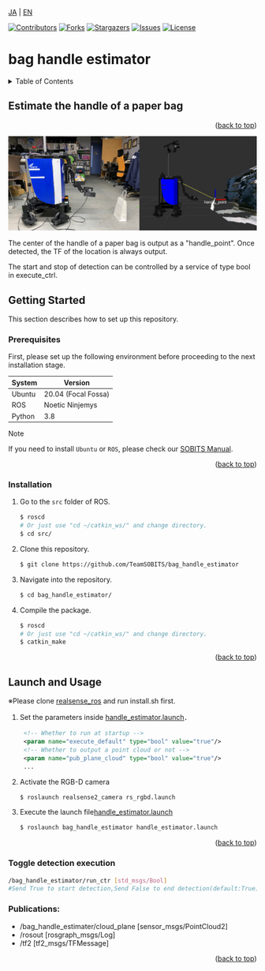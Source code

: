  <a name="readme-top"></a>

[JA](README.md) | [EN](README.en.md)

[![Contributors][contributors-shield]][contributors-url]
[![Forks][forks-shield]][forks-url]
[![Stargazers][stars-shield]][stars-url]
[![Issues][issues-shield]][issues-url]
[![License][license-shield]][license-url]

# bag handle estimator

<!-- TABLE OF CONTENTS -->
<details>
  <summary>Table of Contents</summary>
  <ol>
    <li>
      <a href="#Estimate the handle of a paper bag">Estimate the handle of a paper bag</a>
    </li>
    <li>
      <a href="#getting-started">Getting Started</a>
      <ul>
        <li><a href="#prerequisites">Prerequisites</a></li>
        <li><a href="#installation">Installation</a></li>
      </ul>
    </li>
    <li>
    　<a href="#launch-and-usage">Launch and Usage</a>
    </li>
  </ol>
</details>


<!-- INTRODUCTION -->
## Estimate the handle of a paper bag

<p align="right">(<a href="#readme-top">back to top</a>)</p>

![Execute Result](img/estimate.png)

The center of the handle of a paper bag is output as a "handle_point".
Once detected, the TF of the location is always output.

The start and stop of detection can be controlled by a service of type bool in execute_ctrl.


<!-- GETTING STARTED -->
## Getting Started

This section describes how to set up this repository.

### Prerequisites

First, please set up the following environment before proceeding to the next installation stage.

| System  | Version |
| ------------- | ------------- |
| Ubuntu | 20.04 (Focal Fossa) |
| ROS | Noetic Ninjemys |
| Python | 3.8 |

> [!NOTE]
> If you need to install `Ubuntu` or `ROS`, please check our [SOBITS Manual](https://github.com/TeamSOBITS/sobits_manual#%E9%96%8B%E7%99%BA%E7%92%B0%E5%A2%83%E3%81%AB%E3%81%A4%E3%81%84%E3%81%A6).

<p align="right">(<a href="#readme-top">back to top</a>)</p>


### Installation

1. Go to the `src` folder of ROS.
   ```sh
   $ roscd
   # Or just use "cd ~/catkin_ws/" and change directory.
   $ cd src/
   ```
2. Clone this repository.
   ```sh
   $ git clone https://github.com/TeamSOBITS/bag_handle_estimator
   ```
3. Navigate into the repository.
   ```sh
   $ cd bag_handle_estimator/
   ```
4. Compile the package.
   ```sh
   $ roscd
   # Or just use "cd ~/catkin_ws/" and change directory.
   $ catkin_make
   ```

<p align="right">(<a href="#readme-top">back to top</a>)</p>


<!-- LAUNCH AND USAGE EXAMPLES -->
## Launch and Usage
※Please clone [realsense_ros](https://github.com/TeamSOBITS/realsense_ros) and run install.sh first.



1. Set the parameters inside [handle_estimator.launch](launch/handle_estimator.launch)．
   ```xml
    <!-- Whether to run at startup -->
    <param name="execute_default" type="bool" value="true"/>
    <!-- Whether to output a point cloud or not -->
	<param name="pub_plane_cloud" type="bool" value="true"/>
    ...
   ```


2. Activate the RGB-D camera
   ```sh
   $ roslaunch realsense2_camera rs_rgbd.launch
   ```


2. Execute the launch file[handle_estimator.launch](launch/handle_estimator.launch)
   ```sh
   $ roslaunch bag_handle_estimator handle_estimator.launch
   ```

<p align="right">(<a href="#readme-top">back to top</a>)</p>

### Toggle detection execution
```bash
/bag_handle_estimator/run_ctr [std_msgs/Bool]
#Send True to start detection,Send False to end detection(default:True)
```

### Publications:
 * /bag_handle_estimater/cloud_plane [sensor_msgs/PointCloud2]
 * /rosout [rosgraph_msgs/Log]
 * /tf2 [tf2_msgs/TFMessage]




<p align="right">(<a href="#readme-top">back to top</a>)</p>


<!-- MARKDOWN LINKS & IMAGES -->
<!-- https://www.markdownguide.org/basic-syntax/#reference-style-links -->
[contributors-shield]: https://img.shields.io/github/contributors/TeamSOBITS/bag_handle_estimator.svg?style=for-the-badge
[contributors-url]: https://github.com/TeamSOBITS/bag_handle_estimator/graphs/contributors
[forks-shield]: https://img.shields.io/github/forks/TeamSOBITS/bag_handle_estimator.svg?style=for-the-badge
[forks-url]: https://github.com/TeamSOBITS/bag_handle_estimator/network/members
[stars-shield]: https://img.shields.io/github/stars/TeamSOBITS/bag_handle_estimator.svg?style=for-the-badge
[stars-url]: https://github.com/TeamSOBITS/bag_handle_estimator/stargazers
[issues-shield]: https://img.shields.io/github/issues/TeamSOBITS/bag_handle_estimator.svg?style=for-the-badge
[issues-url]: https://github.com/TeamSOBITS/bag_handle_estimator/issues
[license-shield]: https://img.shields.io/github/license/TeamSOBITS/bag_handle_estimator.svg?style=for-the-badge
[license-url]: LICENSE
